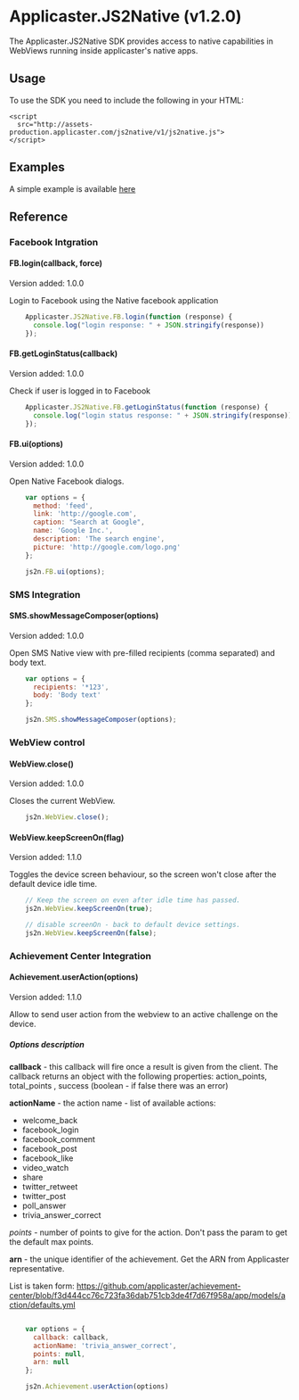 # Applicaster.JS2Native (v1.2.0)

The Applicaster.JS2Native SDK provides access to native capabilities in
WebViews running inside applicaster's native apps.

## Usage

To use the SDK you need to include the following in your HTML:

```markup
<script
  src="http://assets-production.applicaster.com/js2native/v1/js2native.js">
</script>
```

## Examples

A simple example is available [here](http://assets-production.applicaster.com/js2native/v1/docs/examples.html)

## Reference

### Facebook Intgration

#### FB.login(callback, force)

Version added: 1.0.0

Login to Facebook using the Native facebook application

```javascript
    Applicaster.JS2Native.FB.login(function (response) {
      console.log("login response: " + JSON.stringify(response))
    });
```

#### FB.getLoginStatus(callback)

Version added: 1.0.0

Check if user is logged in to Facebook

```javascript
    Applicaster.JS2Native.FB.getLoginStatus(function (response) {
      console.log("login status response: " + JSON.stringify(response))
    });
```

#### FB.ui(options)

Version added: 1.0.0

Open Native Facebook dialogs.

```javascript
    var options = {
      method: 'feed',
      link: 'http://google.com',
      caption: "Search at Google",
      name: 'Google Inc.',
      description: 'The search engine',
      picture: 'http://google.com/logo.png'
    };

    js2n.FB.ui(options);
```

### SMS Integration

#### SMS.showMessageComposer(options)

Version added: 1.0.0

Open SMS Native view with pre-filled recipients (comma separated) and body text.

```javascript
    var options = {
      recipients: '*123',
      body: 'Body text'
    };

    js2n.SMS.showMessageComposer(options);
```

### WebView control

#### WebView.close()

Version added: 1.0.0

Closes the current WebView.

```javascript
    js2n.WebView.close();
```

#### WebView.keepScreenOn(flag)

Version added: 1.1.0

Toggles the device screen behaviour, so the screen won't close
after the default device idle time.

```javascript
    // Keep the screen on even after idle time has passed.
    js2n.WebView.keepScreenOn(true);
```

```javascript
    // disable screenOn - back to default device settings.
    js2n.WebView.keepScreenOn(false);
```


### Achievement Center Integration

#### Achievement.userAction(options)

Version added: 1.1.0

Allow to send user action from the webview to an active challenge on the device.

##### Options description

**callback** - this callback will fire once a result is given from the client.
The callback returns an object with the following properties: action_points, total_points , success (boolean - if false there was an error)

**actionName** - the action name - list of available actions:

* welcome_back
* facebook_login
* facebook_comment
* facebook_post
* facebook_like
* video_watch
* share
* twitter_retweet
* twitter_post
* poll_answer
* trivia_answer_correct

*points* - number of points to give for the action.
Don't pass the param to get the default max points.

**arn** - the unique identifier of the achievement.
Get the ARN from Applicaster representative.


List is taken form: https://github.com/applicaster/achievement-center/blob/f3d444cc76c723fa36dab751cb3de4f7d67f958a/app/models/action/defaults.yml

```javascript

    var options = {
      callback: callback,
      actionName: 'trivia_answer_correct',
      points: null,
      arn: null
    };

    js2n.Achievement.userAction(options)
```
